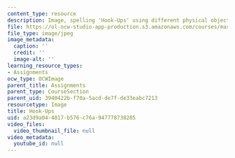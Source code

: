 ```yaml
---
content_type: resource
description: Image, spelling 'Hook-Ups' using different physical objects.
file: https://ol-ocw-studio-app-production.s3.amazonaws.com/courses/mas-714j-technologies-for-creative-learning-fall-2009/a23d9a044017b576c76a947778738205_assn4_banner.jpg
file_type: image/jpeg
image_metadata:
  caption: ''
  credit: ''
  image-alt: ''
learning_resource_types:
- Assignments
ocw_type: OCWImage
parent_title: Assignments
parent_type: CourseSection
parent_uid: 3940422b-f70a-5acd-de7f-de33eabc7213
resourcetype: Image
title: Hook-Ups
uid: a23d9a04-4017-b576-c76a-947778738205
video_files:
  video_thumbnail_file: null
video_metadata:
  youtube_id: null
---
```

